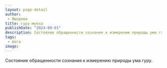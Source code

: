 ```yaml
---
layout: page-detail
author:
 - Яшодеви
title: гуру-мукха
publishDate: "2024-09-01"
description: Состояние обращенности сознания к измерению природы ума гуру.
tags:
 - йога
image: 
---
```


Состояние обращенности сознания к измерению природы ума гуру.

